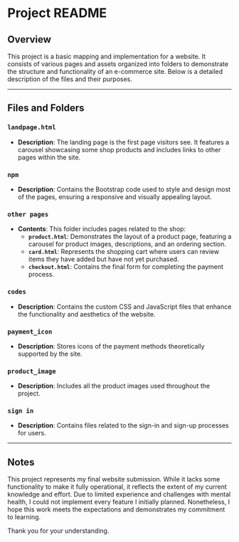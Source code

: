 # Project README

## Overview
This project is a basic mapping and implementation for a website. It consists of various pages and assets organized into folders to demonstrate the structure and functionality of an e-commerce site. Below is a detailed description of the files and their purposes.

---

## Files and Folders

### `landpage.html`
- **Description**: The landing page is the first page visitors see. It features a carousel showcasing some shop products and includes links to other pages within the site.

### `npm`
- **Description**: Contains the Bootstrap code used to style and design most of the pages, ensuring a responsive and visually appealing layout.

### `other pages`
- **Contents**: This folder includes pages related to the shop:
  - **`product.html`**: Demonstrates the layout of a product page, featuring a carousel for product images, descriptions, and an ordering section.
  - **`card.html`**: Represents the shopping cart where users can review items they have added but have not yet purchased.
  - **`checkout.html`**: Contains the final form for completing the payment process.

### `codes`
- **Description**: Contains the custom CSS and JavaScript files that enhance the functionality and aesthetics of the website.

### `payment_icon`
- **Description**: Stores icons of the payment methods theoretically supported by the site.

### `product_image`
- **Description**: Includes all the product images used throughout the project.

### `sign in`
- **Description**: Contains files related to the sign-in and sign-up processes for users.

---

## Notes
This project represents my final website submission. While it lacks some functionality to make it fully operational, it reflects the extent of my current knowledge and effort. Due to limited experience and challenges with mental health, I could not implement every feature I initially planned. Nonetheless, I hope this work meets the expectations and demonstrates my commitment to learning.

Thank you for your understanding.
